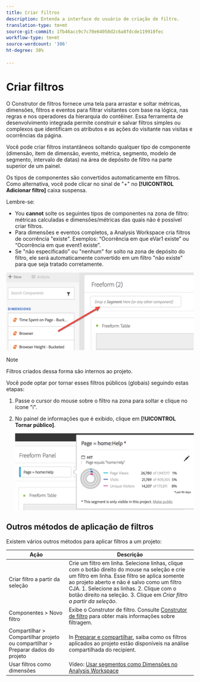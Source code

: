```yaml
---
title: Criar filtros
description: Entenda a interface do usuário de criação de filtro.
translation-type: tm+mt
source-git-commit: 1fb46acc9c7c70e64058d2c6a8fdcde119910fec
workflow-type: tm+mt
source-wordcount: '386'
ht-degree: 38%

---
```



# Criar filtros

O Construtor de filtros fornece uma tela para arrastar e soltar métricas, dimensões, filtros e eventos para filtrar visitantes com base na lógica, nas regras e nos operadores da hierarquia do contêiner. Essa ferramenta de desenvolvimento integrada permite construir e salvar filtros simples ou complexos que identificam os atributos e as ações do visitante nas visitas e ocorrências da página.

Você pode criar filtros instantâneos soltando qualquer tipo de componente (dimensão, item de dimensão, evento, métrica, segmento, modelo de segmento, intervalo de datas) na área de depósito de filtro na parte superior de um painel.

Os tipos de componentes são convertidos automaticamente em filtros. Como alternativa, você pode clicar no sinal de &quot;+&quot; no **[!UICONTROL Adicionar filtro]** caixa suspensa.

Lembre-se:

* You **cannot** solte os seguintes tipos de componentes na zona de filtro: métricas calculadas e dimensões/métricas das quais não é possível criar filtros.
* Para dimensões e eventos completos, a Analysis Workspace cria filtros de ocorrência &quot;existe&quot;. Exemplos: “Ocorrência em que eVar1 existe” ou “Ocorrência em que event1 existe”.
* Se &quot;não especificado&quot; ou &quot;nenhum&quot; for solto na zona de depósito do filtro, ele será automaticamente convertido em um filtro &quot;não existe&quot; para que seja tratado corretamente.

![](assets/segment-dropzone.png)

>[!NOTE]
>
>Filtros criados dessa forma são internos ao projeto.

Você pode optar por tornar esses filtros públicos (globais) seguindo estas etapas:

1. Passe o cursor do mouse sobre o filtro na zona para soltar e clique no ícone &quot;i&quot;.
1. No painel de informações que é exibido, clique em **[!UICONTROL Tornar público]**.

   ![](assets/segment-info.png)

## Outros métodos de aplicação de filtros

Existem vários outros métodos para aplicar filtros a um projeto:

| Ação | Descrição |
|--- |--- |
| Criar filtro a partir da seleção | Crie um filtro em linha. Selecione linhas, clique com o botão direito do mouse na seleção e crie um filtro em linha. Esse filtro se aplica somente ao projeto aberto e não é salvo como um filtro CJA. 1. Selecione as linhas.  2. Clique com o botão direito na seleção.  3. Clique em *Criar filtro a partir da seleção*. |
| Componentes > Novo filtro | Exibe o Construtor de filtro. Consulte [Construtor de filtro](https://docs.adobe.com/content/help/pt-BR/analytics/components/segmentation/segmentation-workflow/seg-build.html) para obter mais informações sobre filtragem. |
| Compartilhar > Compartilhar projeto ou compartilhar > Preparar dados do projeto | In [Preparar e compartilhar](https://docs.adobe.com/content/help/pt-BR/analytics/analyze/analysis-workspace/curate-share/curate.html#concept_4A9726927E7C44AFA260E2BB2721AFC6), saiba como os filtros aplicados ao projeto estão disponíveis na análise compartilhada do recipient. |
| Usar filtros como dimensões | Vídeo: [Usar segmentos como Dimensões no Analysis Workspace](https://www.youtube.com/watch?v=WmSdReKTWto&amp;list=PL2tCx83mn7GuNnQdYGOtlyCu0V5mEZ8sS&amp;index=39) |
